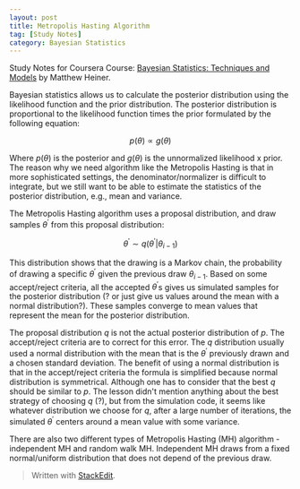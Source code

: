 ```yaml
---
layout: post
title: Metropolis Hasting Algorithm
tag: [Study Notes]
category: Bayesian Statistics
---
```


Study Notes for Coursera Course: [Bayesian Statistics: Techniques and Models](https://www.coursera.org/learn/mcmc-bayesian-statistics/) by Matthew Heiner.

Bayesian statistics allows us to calculate the posterior distribution using the likelihood function and the prior distribution. The posterior distribution is proportional to the likelihood function times the prior formulated by the following equation:

$$p(\theta) \propto g(\theta)$$ 

Where $p(\theta)$ is the posterior and $g(\theta)$ is the unnormalized likelihood x prior. The reason why we need algorithm like the Metropolis Hasting is that in more sophisticated settings, the denominator/normalizer is difficult to integrate, but we still want to be able to estimate the statistics of the posterior distribution, e.g., mean and variance.

The Metropolis Hasting algorithm uses a proposal distribution, and draw samples $\theta^\prime$ from this proposal distribution: 

$$\theta^\prime \sim q(\theta^\prime|\theta_{i-1})$$ 

This distribution shows that the drawing is a Markov chain, the probability of drawing a specific $\theta^\prime$ given the previous draw $\theta_{i-1}$. Based on some accept/reject criteria, all the accepted $\theta^\prime$s gives us simulated samples for the posterior distribution (? or just give us values around the mean with a normal distribution?). These samples converge to mean values that represent the mean for the posterior distribution.

The proposal distribution $q$ is not the actual posterior distribution of $p$. The accept/reject criteria are to correct for this error. The $q$ distribution usually used a normal distribution with the mean that is the $\theta^\prime$ previously drawn and a chosen standard deviation. The benefit of using a normal distribution is that in the accept/reject criteria the formula is simplified because normal distribution is symmetrical. Although one has to consider that the best $q$ should be similar to $p$. The lesson didn't mention anything about the best strategy of choosing $q$ (?), but from the simulation code, it seems like whatever distribution we choose for $q$, after a large number of iterations, the simulated $\theta^\prime$ centers around a mean value with some variance.

There are also two different types of Metropolis Hasting (MH) algorithm - independent MH and random walk MH. Independent MH draws from a fixed normal/uniform distribution that does not depend of the previous draw. 


> Written with [StackEdit](https://stackedit.io/).
<!--stackedit_data:
eyJoaXN0b3J5IjpbLTYyMDAzMDIzOSwtMTMwMzgxNTI3MywtMz
g2NzUzMzkxLDEwNzI1NDI4OSwxMDgwMjI3MzEwLC0yMDY3NTk2
ODY4LC05OTU1MTA5NjgsLTE5Njk1ODA4NTgsOTk4MjE2NTU1LC
0xODY0OTc0Nzk2LC0xODY0OTc0Nzk2LC0yNTMwNjc4MDJdfQ==

-->